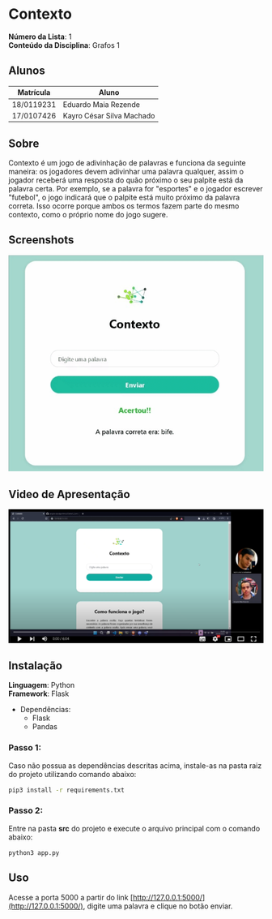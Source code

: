 # Contexto

**Número da Lista**: 1<br>
**Conteúdo da Disciplina**: Grafos 1<br>

## Alunos
|Matrícula | Aluno |
| -- | -- |
| 18/0119231  |  Eduardo Maia Rezende |
| 17/0107426  |  Kayro César Silva Machado |

## Sobre 
 Contexto é um jogo de adivinhação de palavras e funciona da seguinte maneira: os jogadores devem adivinhar uma palavra qualquer, assim o jogador receberá uma resposta do quão próximo o seu palpite está da palavra certa. Por exemplo, se a palavra for "esportes" e o jogador escrever "futebol", o jogo indicará que o palpite está muito próximo da palavra correta. Isso ocorre porque ambos os termos fazem parte do mesmo contexto, como o próprio nome do jogo sugere.

## Screenshots

![Contexto](src/static/img/contexto.gif)

## Video de Apresentação
[![Watch the video](src/static/img/thumb.png)](https://www.youtube.com/watch?v=-uWtM48wCGc)

## Instalação 
**Linguagem**: Python<br>
**Framework**: Flask<br>

- Dependências:
  - Flask
  - Pandas


### Passo 1:
 Caso não possua as dependências descritas acima, instale-as na pasta raiz do projeto utilizando comando abaixo:
```sh
pip3 install -r requirements.txt
```
### Passo 2:
Entre na pasta **src** do projeto e execute o arquivo principal  com o comando abaixo:
```
python3 app.py
```

## Uso

Acesse a porta 5000 a partir do link [http://127.0.0.1:5000/](http://127.0.0.1:5000/), digite uma palavra e clique no botão enviar.



